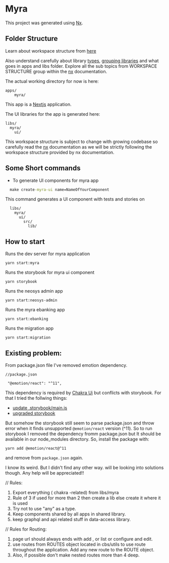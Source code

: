 # Myra

This project was generated using [Nx](https://nx.dev).

## Folder Structure

Learn about workspace structure from [here](https://nx.dev/structure/applications-and-libraries)

Also understand carefully about library [types](https://nx.dev/structure/library-types), [grouping libraries](https://nx.dev/structure/grouping-libraries) and what goes in apps and libs folder. Explore all the sub topics from WORKSPACE STRUCTURE group within the [nx](https://nx.dev) documentation.

The actual working directory for now is here:

```
apps/
    myra/
```

This app is a [Nextjs](https://nextjs.org/) application.

The UI libraries for the app is generated here:

```
libs/
  myra/
    ui/
```

This workspace structure is subject to change with growing codebase so carefully read the [nx](https://nx.dev) documentation as we will be strictly following the workspace structure provided by nx documentation.

## Some Short commands

- To generate UI components for myra app

```cmd
  make create-myra-ui name=NameOfYourComponent
```

This command generates a UI component with tests and stories on

```
  libs/
    myra/
      ui/
        src/
          lib/
```

## How to start

Runs the dev server for myra application

```
yarn start:myra
```

Runs the storybook for myra ui component

```
yarn storybook
```

Runs the neosys admin app

```
yarn start:neosys-admin
```

Runs the myra ebanking app

```
yarn start:ebanking
```

Runs the migration app

```
yarn start:migration
```


## Existing problem:

From package.json file I've removed emotion dependency.

```
//package.json

 "@emotion/react": "^11",
```

This dependency is required by [Chakra Ui](https://chakra-ui.com/guides/getting-started/nextjs-guide) but conflicts with storybook. For that I tried the follwing things:

- [update .storybook/main.js](https://github.com/storybookjs/storybook/blob/next/MIGRATION.md#emotion11-quasi-compatibility)
- [upgraded storybook](https://github.com/storybookjs/storybook/issues/13114#issuecomment-1026850608)

But somehow the storybook still seem to parse package.json and throw error when it finds unsupported `@emotion/react` version (^11). So to run storybook I removed the dependency fromm package.json but It should be available in our node_modules directory. So, install the package with:

```
yarn add @emotion/react@^11
```

and remove from `package.json` again.

I know its weird. But I didn't find any other way. will be looking into solutions though. Any help will be appreciated!!

// Rules:

1. Export everything ( chakra -related) from libs/myra
2. Rule of 3 if used for more than 2 then create a lib else create it where it is used
3. Try not to use "any" as a type.
4. Keep components shared by all apps in shared library.
5. keep graphql and api related stuff in data-access library.

// Rules for Routing:

1.  page url should always ends with add , or list or configure and edit.
2.  use routes from ROUTES object located in cbs/utils to use route throughout the application. Add any new route to the ROUTE object.
3.  Also, if possible don't make nested routes more than 4 deep.
